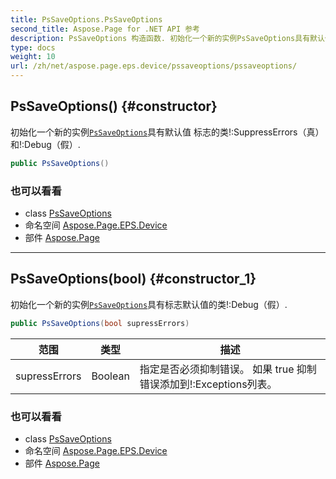 ```yaml
---
title: PsSaveOptions.PsSaveOptions
second_title: Aspose.Page for .NET API 参考
description: PsSaveOptions 构造函数. 初始化一个新的实例PsSaveOptions具有默认值 标志的类SuppressErrors真和Debug假.
type: docs
weight: 10
url: /zh/net/aspose.page.eps.device/pssaveoptions/pssaveoptions/
---
```

## PsSaveOptions() {#constructor}

初始化一个新的实例[`PsSaveOptions`](../)具有默认值 标志的类!:SuppressErrors（真）和!:Debug（假）.

```csharp
public PsSaveOptions()
```

### 也可以看看

* class [PsSaveOptions](../)
* 命名空间 [Aspose.Page.EPS.Device](../../pssaveoptions/)
* 部件 [Aspose.Page](../../../)

---

## PsSaveOptions(bool) {#constructor_1}

初始化一个新的实例[`PsSaveOptions`](../)具有标志默认值的类!:Debug（假）.

```csharp
public PsSaveOptions(bool supressErrors)
```

| 范围 | 类型 | 描述 |
| --- | --- | --- |
| supressErrors | Boolean | 指定是否必须抑制错误。 如果 true 抑制错误添加到!:Exceptions列表。 |

### 也可以看看

* class [PsSaveOptions](../)
* 命名空间 [Aspose.Page.EPS.Device](../../pssaveoptions/)
* 部件 [Aspose.Page](../../../)


